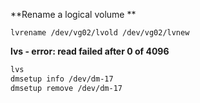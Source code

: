
**Rename a logical volume **

```
lvrename /dev/vg02/lvold /dev/vg02/lvnew
```


**lvs - error: read failed after 0 of 4096**

```bash
lvs
dmsetup info /dev/dm-17
dmsetup remove /dev/dm-17
```
